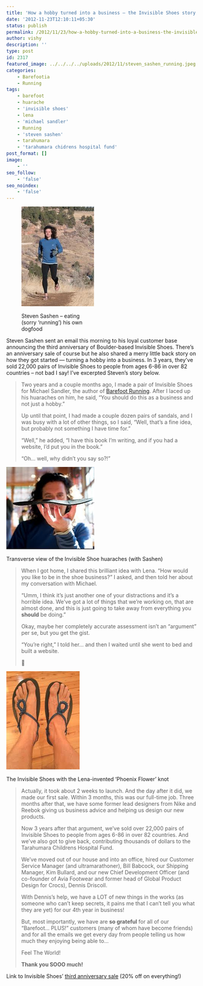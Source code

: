 ```yaml
---
title: 'How a hobby turned into a business – the Invisible Shoes story'
date: '2012-11-23T12:10:11+05:30'
status: publish
permalink: /2012/11/23/how-a-hobby-turned-into-a-business-the-invisible-shoes-story
author: vishy
description: ''
type: post
id: 2317
featured_image: ../../../../uploads/2012/11/steven_sashen_running.jpeg
categories: 
    - Barefootia
    - Running
tags:
    - barefoot
    - huarache
    - 'invisible shoes'
    - lena
    - 'michael sandler'
    - Running
    - 'steven sashen'
    - tarahumara
    - 'tarahumara chidrens hospital fund'
post_format: []
image:
    - ''
seo_follow:
    - 'false'
seo_noindex:
    - 'false'
---
```

<figure aria-describedby="caption-attachment-2321" class="wp-caption alignleft" id="attachment_2321" style="width: 192px">

[![](../../../../uploads/2012/11/steven_sashen_running.jpeg "steven_sashen_running")](http://www.ulaar.com/wp-content/uploads/2012/11/steven_sashen_running.jpeg)<figcaption class="wp-caption-text" id="caption-attachment-2321">Steven Sashen – eating (sorry ‘running’) his own dogfood</figcaption></figure>

Steven Sashen sent an email this morning to his loyal customer base announcing the third anniversary of Boulder-based Invisible Shoes. There’s an anniversary sale of course but he also shared a merry little back story on how they got started — turning a hobby into a business. In 3 years, they’ve sold 22,000 pairs of Invisible Shoes to people from ages 6-86 in over 82 countries – not bad I say! I’ve excerpted Steven’s story below.

> Two years and a couple months ago, I made a pair of Invisible Shoes for Michael Sandler, the author of [Barefoot Running](http://runbare.com/). After I laced up his huaraches on him, he said, “You should do this as a business and not just a hobby.”
> 
> Up until that point, I had made a couple dozen pairs of sandals, and I was busy with a lot of other things, so I said, “Well, that’s a fine idea, but probably not something I have time for.”
> 
> “Well,” he added, “I have this book I’m writing, and if you had a website, I’d put you in the book.”
> 
> “Oh… well, why didn’t you say so?!”
> 
> <figure aria-describedby="caption-attachment-2322" class="wp-caption alignright" id="attachment_2322" style="width: 233px">

[![](../../../../uploads/2012/11/steven_sashen_holding_up_sole.jpeg "steven_sashen_holding_up_sole")](http://www.ulaar.com/wp-content/uploads/2012/11/steven_sashen_holding_up_sole.jpeg)<figcaption class="wp-caption-text" id="caption-attachment-2322">Transverse view of the Invisible Shoe huaraches (with Sashen)</figcaption></figure>
> 
> When I got home, I shared this brilliant idea with Lena. “How would you like to be in the shoe business?” I asked, and then told her about my conversation with Michael.
> 
> “Umm, I think it’s just another one of your distractions and it’s a horrible idea. We’ve got a lot of things that we’re working on, that are almost done, and this is just going to take away from everything you **should** be doing.”
> 
> Okay, maybe her completely accurate assessment isn’t an “argument” per se, but you get the gist.
> 
> “You’re right,” I told her… and then I waited until she went to bed and built a website.
> 
> 🙂
> 
> <figure aria-describedby="caption-attachment-2323" class="wp-caption alignleft" id="attachment_2323" style="width: 194px">

[![](../../../../uploads/2012/11/invisible_shoes_with_phoenix_flower.jpeg "invisible_shoes_with_phoenix_flower")](http://www.ulaar.com/wp-content/uploads/2012/11/invisible_shoes_with_phoenix_flower.jpeg)<figcaption class="wp-caption-text" id="caption-attachment-2323">The Invisible Shoes with the Lena-invented ‘Phoenix Flower’ knot</figcaption></figure>
> 
> Actually, it took about 2 weeks to launch. And the day after it did, we made our first sale. Within 3 months, this was our full-time job. Three months after that, we have some former lead designers from Nike and Reebok giving us business advice and helping us design our new products.
> 
> Now 3 years after that argument, we’ve sold over 22,000 pairs of Invisible Shoes to people from ages 6-86 in over 82 countries. And we’ve also got to give back, contributing thousands of dollars to the Tarahumara Childrens Hospital Fund.
> 
> We’ve moved out of our house and into an office, hired our Customer Service Manager (and ultramarathoner), Bill Babcock, our Shipping Manager, Kim Bullard, and our new Chief Development Officer (and co-founder of Avia Footwear and former head of Global Product Design for Crocs), Dennis Driscoll.
> 
> With Dennis’s help, we have a LOT of new things in the works (as someone who can’t keep secrets, it pains me that I can’t tell you what they are yet) for our 4th year in business!
> 
> But, most importantly, we have are **so grateful** for all of our “Barefoot… PLUS!” customers (many of whom have become friends) and for all the emails we get every day from people telling us how much they enjoying being able to…
> 
> Feel The World!
> 
> **Thank you SOOO much!**

Link to Invisible Shoes’ [third anniversary sale](http://www.invisibleshoe.com/1524/anniversary3/) (20% off on everything!)

